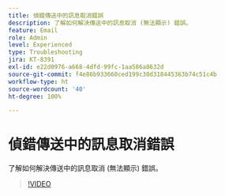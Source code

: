 ```yaml
---
title: 偵錯傳送中的訊息取消錯誤
description: 了解如何解決傳送中的訊息取消 (無法顯示) 錯誤。
feature: Email
role: Admin
level: Experienced
type: Troubleshooting
jira: KT-8391
exl-id: e22d0976-a668-4dfd-99fc-1aa586a8632d
source-git-commit: f4e86b933660ced199c30d318445363b74c51c4b
workflow-type: ht
source-wordcount: '40'
ht-degree: 100%

---
```


# 偵錯傳送中的訊息取消錯誤

了解如何解決傳送中的訊息取消 (無法顯示) 錯誤。

>[!VIDEO](https://video.tv.adobe.com/v/335895?quality=12&learn=on)
